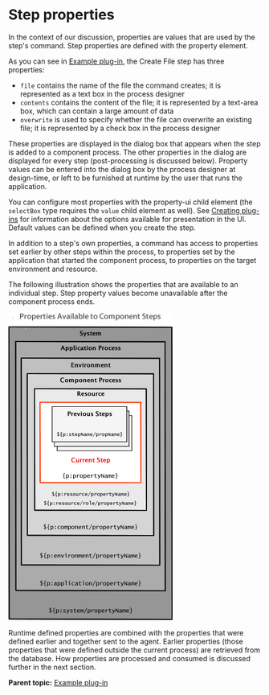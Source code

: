 # Step properties

In the context of our discussion, properties are values that are used by the step's command. Step properties are defined with the property element.

As you can see in [Example plug-in](reference_plugins_example.md), the Create File step has three properties:

-   `file` contains the name of the file the command creates; it is represented as a text box in the process designer
-   `contents` contains the content of the file; it is represented by a text-area box, which can contain a large amount of data
-   `overwrite` is used to specify whether the file can overwrite an existing file; it is represented by a check box in the process designer

These properties are displayed in the dialog box that appears when the step is added to a component process. The other properties in the dialog are displayed for every step \(post-processing is discussed below\). Property values can be entered into the dialog box by the process designer at design-time, or left to be furnished at runtime by the user that runs the application.

You can configure most properties with the property-ui child element \(the `selectBox` type requires the `value` child element as well\). See [Creating plug-ins](reference_plugins_create.md) for information about the options available for presentation in the UI. Default values can be defined when you create the step.

In addition to a step's own properties, a command has access to properties set earlier by other steps within the process, to properties set by the application that started the component process, to properties on the target environment and resource.

The following illustration shows the properties that are available to an individual step. Step property values become unavailable after the component process ends.

![An illustration that shows the scope of the properties that a step has access to](../images/prop-lifer.png)

Runtime defined properties are combined with the properties that were defined earlier and together sent to the agent. Earlier properties \(those properties that were defined outside the current process\) are retrieved from the database. How properties are processed and consumed is discussed further in the next section.

**Parent topic:** [Example plug-in](../../com.ibm.udeploy.reference.doc/topics/reference_plugins_example.md)

